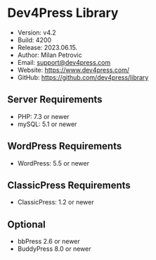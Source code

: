 # Dev4Press Library

* Version: v4.2
* Build:   4200
* Release: 2023.06.15.
* Author:  Milan Petrovic
* Email:   support@dev4press.com
* Website: https://www.dev4press.com/
* GitHub:  https://github.com/dev4press/library

## Server Requirements

* PHP: 7.3 or newer
* mySQL: 5.1 or newer

## WordPress Requirements

* WordPress: 5.5 or newer

## ClassicPress Requirements

* ClassicPress: 1.2 or newer

## Optional

* bbPress 2.6 or newer
* BuddyPress 8.0 or newer
